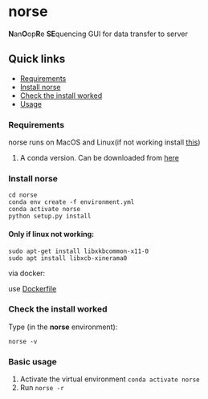 # norse



**N**an**O**op**R**e **SE**quencing 
GUI for data transfer to server


## Quick links
  * [Requirements](#requirements)
  * [Install norse](#install-norse)
  * [Check the install worked](#check-the-install-worked)
  * [Usage](#basic-usage)

### Requirements

norse runs on MacOS and Linux(if not working install  [this](#only-if-linux-not-working))
1. A conda version. Can be downloaded from [here](https://www.anaconda.com/products/individual)




### Install norse
```shell=
cd norse
conda env create -f environment.yml
conda activate norse
python setup.py install
````


#### Only if linux not working:
```shell=
sudo apt-get install libxkbcommon-x11-0
sudo apt install libxcb-xinerama0
``` 

via docker:

use [Dockerfile](https://github.com/t3ddezz/norse/blob/simplify/Dockerfile)



### Check the install worked

Type (in the <strong>norse</strong> environment):

```
norse -v
```

### Basic usage

1. Activate the virtual environment ``conda activate norse``
2. Run ``norse -r``



